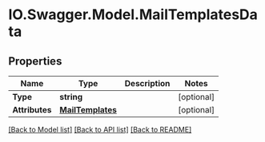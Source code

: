 # IO.Swagger.Model.MailTemplatesData
## Properties

Name | Type | Description | Notes
------------ | ------------- | ------------- | -------------
**Type** | **string** |  | [optional] 
**Attributes** | [**MailTemplates**](MailTemplates.md) |  | [optional] 

[[Back to Model list]](../README.md#documentation-for-models) [[Back to API list]](../README.md#documentation-for-api-endpoints) [[Back to README]](../README.md)

